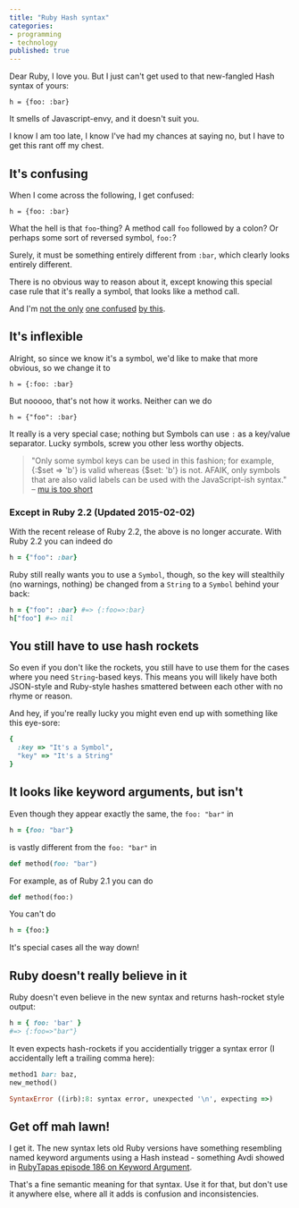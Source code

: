 ```yaml
---
title: "Ruby Hash syntax"
categories:
- programming
- technology
published: true
---
```


Dear Ruby, I love you. But I just can't get used to that new-fangled Hash syntax of yours:

    h = {foo: :bar}

It smells of Javascript-envy, and it doesn't suit you.

<!--more-->

I know I am too late, I know I've had my chances at saying no, but I have to get this rant off my chest.

## It's confusing

When I come across the following, I get confused:

    h = {foo: :bar}

What the hell is that `foo`-thing? A method call `foo` followed by a colon? Or perhaps some sort of reversed symbol, `foo:`?

Surely, it must be something entirely different from `:bar`, which clearly looks entirely different.

There is no obvious way to reason about it, except knowing this special case rule that it's really a symbol, that looks like a method call.

And I'm [not the only](http://stackoverflow.com/questions/19443122/hash-declaration-syntax-error-in-irb) [one confused](http://stackoverflow.com/questions/19821748/new-ruby-syntax-doesnt-work-everytime) [by this](http://stackoverflow.com/questions/19352914/did-ruby-ever-support-this).


## It's inflexible

Alright, so since we know it's a symbol, we'd like to make that more obvious, so we change it to

    h = {:foo: :bar}

But nooooo, that's not how it works. Neither can we do

    h = {"foo": :bar}

It really is a very special case; nothing but Symbols can use `:` as a key/value separator. Lucky symbols, screw you other less worthy objects.

> "Only some symbol keys can be used in this fashion; for example, {:$set => 'b'} is valid whereas {$set: 'b'} is not. AFAIK, only symbols that are also valid labels can be used with the JavaScript-ish syntax." – [mu is too short](http://stackoverflow.com/questions/19352914/did-ruby-ever-support-this#comment28675727_19352928)

### Except in Ruby 2.2 (Updated 2015-02-02)

With the recent release of Ruby 2.2, the above is no longer accurate. With Ruby 2.2 you can indeed do

``` ruby
h = {"foo": :bar}
```

Ruby still really wants you to use a `Symbol`, though, so the key will stealthily (no warnings, nothing) be changed from a `String` to a `Symbol` behind your back:

``` ruby
h = {"foo": :bar} #=> {:foo=>:bar}
h["foo"] #=> nil
```

## You still have to use hash rockets

So even if you don't like the rockets, you still have to use them for the cases where you need `String`-based keys. This means you will likely have both JSON-style and Ruby-style hashes smattered between each other with no rhyme or reason.

And hey, if you're really lucky you might even end up with something like this eye-sore:

```ruby
{
  :key => "It's a Symbol",
  "key" => "It's a String"
}
```

## It looks like keyword arguments, but isn't

Even though they appear exactly the same, the `foo: "bar"` in

``` ruby
h = {foo: "bar"}
```

is vastly different from the `foo: "bar"` in

``` ruby
def method(foo: "bar")
```

For example, as of Ruby 2.1 you can do

``` ruby
def method(foo:)
```

You can't do

``` ruby
h = {foo:}
```

It's special cases all the way down!


## Ruby doesn't really believe in it

Ruby doesn't even believe in the new syntax and returns hash-rocket style output:

``` ruby
h = { foo: 'bar' }
#=> {:foo=>"bar"}
```

It even expects hash-rockets if you accidentially trigger a syntax error (I accidentally left a trailing comma here):

``` ruby
method1 bar: baz,
new_method()

SyntaxError ((irb):8: syntax error, unexpected '\n', expecting =>)
```

## Get off mah lawn!

I get it. The new syntax lets old Ruby versions have something resembling named keyword arguments using a Hash instead - something Avdi showed in [RubyTapas episode 186 on Keyword Argument](https://rubytapas.dpdcart.com/subscriber/post?id=468).

That's a fine semantic meaning for that syntax. Use it for that, but don't use it anywhere else, where all it adds is confusion and inconsistencies.
